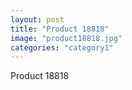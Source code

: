 ```yaml
---
layout: post
title: "Product 18818"
image: "product18818.jpg"
categories: "category1"
---
```

Product 18818
